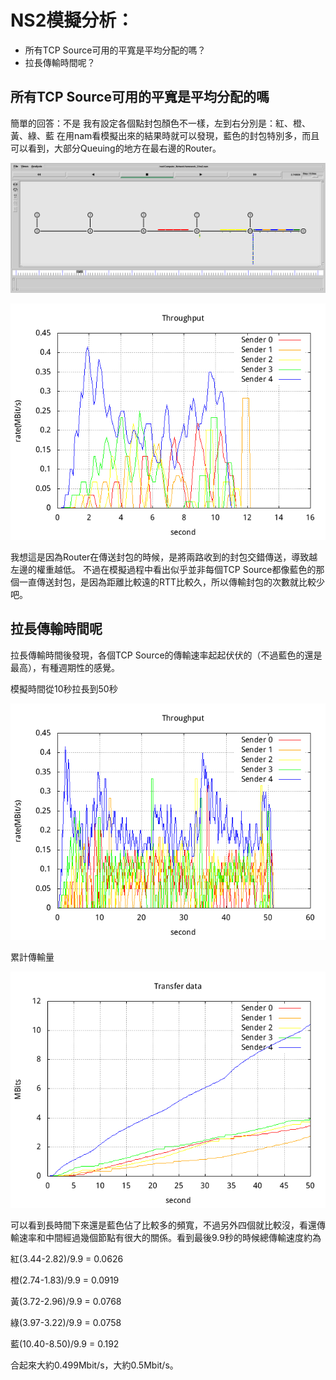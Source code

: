 NS2模擬分析：
========================================
* 所有TCP Source可用的平寬是平均分配的嗎？
* 拉長傳輸時間呢？

所有TCP Source可用的平寬是平均分配的嗎
----------------------------------------
簡單的回答：不是
我有設定各個點封包顏色不一樣，左到右分別是：紅、橙、黃、綠、藍
在用nam看模擬出來的結果時就可以發現，藍色的封包特別多，而且可以看到，大部分Queuing的地方在最右邊的Router。

![./window.png](https://github.com/Lipraxde/Computer_Network/blob/master/homework_2/window.png?raw=true)

![./tm0.1\_sw0.5.png](https://github.com/Lipraxde/Computer_Network/blob/master/homework_2/tm0.1_sw0.5.png?raw=true)

我想這是因為Router在傳送封包的時候，是將兩路收到的封包交錯傳送，導致越左邊的權重越低。
不過在模擬過程中看出似乎並非每個TCP Source都像藍色的那個一直傳送封包，是因為距離比較遠的RTT比較久，所以傳輸封包的次數就比較少吧。

拉長傳輸時間呢
----------------------------------------
拉長傳輸時間後發現，各個TCP Source的傳輸速率起起伏伏的（不過藍色的還是最高），有種週期性的感覺。

模擬時間從10秒拉長到50秒

![./transfer\_time\_1to50.png](https://github.com/Lipraxde/Computer_Network/blob/master/homework_2/transfer_time_1to50.png?raw=true)

累計傳輸量

![./transfer\_data.png](https://github.com/Lipraxde/Computer_Network/blob/master/homework_2/transfer_data.png?raw=true)

可以看到長時間下來還是藍色佔了比較多的頻寬，不過另外四個就比較沒，看還傳輸速率和中間經過幾個節點有很大的關係。看到最後9.9秒的時候總傳輸速度約為

紅(3.44-2.82)/9.9 = 0.0626

橙(2.74-1.83)/9.9 = 0.0919

黃(3.72-2.96)/9.9 = 0.0768

綠(3.97-3.22)/9.9 = 0.0758

藍(10.40-8.50)/9.9 = 0.192

合起來大約0.499Mbit/s，大約0.5Mbit/s。
